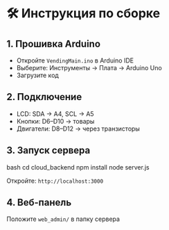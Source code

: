 
# 🛠️ Инструкция по сборке

## 1. Прошивка Arduino
- Откройте `VendingMain.ino` в Arduino IDE
- Выберите: Инструменты → Плата → Arduino Uno
- Загрузите код

## 2. Подключение
- LCD: SDA → A4, SCL → A5
- Кнопки: D6–D10 → товары
- Двигатели: D8–D12 → через транзисторы

## 3. Запуск сервера
bash
cd cloud_backend
npm install
node server.js

Откройте: `http://localhost:3000`

## 4. Веб-панель
Положите `web_admin/` в папку сервера
